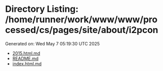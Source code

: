 # Directory Listing: /home/runner/work/www/www/processed/cs/pages/site/about/i2pcon
Generated on: Wed May  7 05:19:30 UTC 2025

- [2015.html.md](2015.html.md)
- [README.md](README.md)
- [index.html.md](index.html.md)
